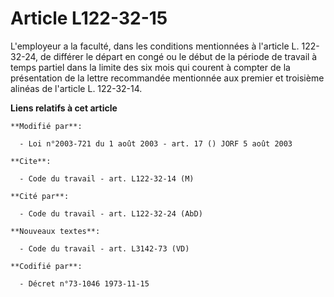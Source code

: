 # Article L122-32-15

L'employeur a la faculté, dans les conditions mentionnées à l'article L. 122-32-24, de différer le départ en congé ou le
début de la période de travail à temps partiel dans la limite des six mois qui courent à compter de la présentation de la
lettre recommandée mentionnée aux premier et troisième alinéas de l'article L. 122-32-14.

**Liens relatifs à cet article**

	**Modifié par**:

	  - Loi n°2003-721 du 1 août 2003 - art. 17 () JORF 5 août 2003

	**Cite**:

	  - Code du travail - art. L122-32-14 (M)

	**Cité par**:

	  - Code du travail - art. L122-32-24 (AbD)

	**Nouveaux textes**:

	  - Code du travail - art. L3142-73 (VD)

	**Codifié par**:

	  - Décret n°73-1046 1973-11-15
